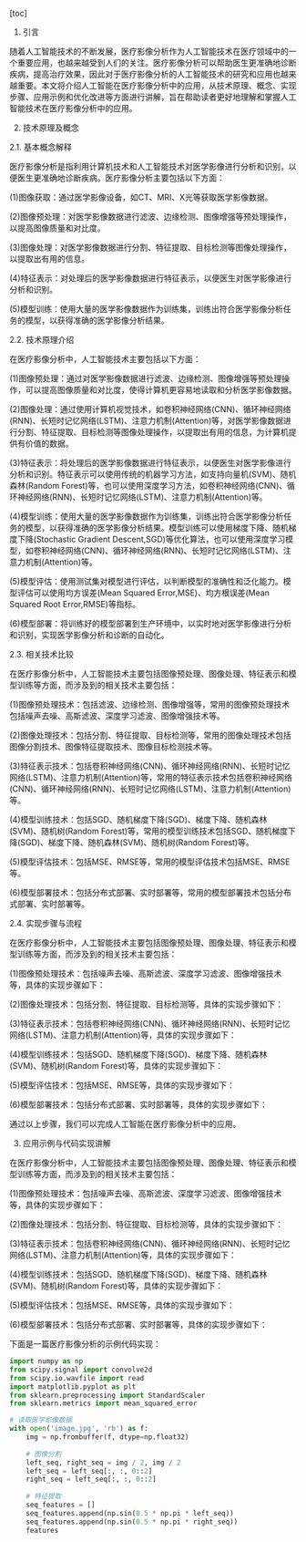 
[toc]                    
                
                
1. 引言

随着人工智能技术的不断发展，医疗影像分析作为人工智能技术在医疗领域中的一个重要应用，也越来越受到人们的关注。医疗影像分析可以帮助医生更准确地诊断疾病，提高治疗效果，因此对于医疗影像分析的人工智能技术的研究和应用也越来越重要。本文将介绍人工智能在医疗影像分析中的应用，从技术原理、概念、实现步骤、应用示例和优化改进等方面进行讲解，旨在帮助读者更好地理解和掌握人工智能技术在医疗影像分析中的应用。

2. 技术原理及概念

2.1. 基本概念解释

医疗影像分析是指利用计算机技术和人工智能技术对医学影像进行分析和识别，以便医生更准确地诊断疾病。医疗影像分析主要包括以下方面：

(1)图像获取：通过医学影像设备，如CT、MRI、X光等获取医学影像数据。

(2)图像预处理：对医学影像数据进行滤波、边缘检测、图像增强等预处理操作，以提高图像质量和对比度。

(3)图像处理：对医学影像数据进行分割、特征提取、目标检测等图像处理操作，以提取出有用的信息。

(4)特征表示：对处理后的医学影像数据进行特征表示，以便医生对医学影像进行分析和识别。

(5)模型训练：使用大量的医学影像数据作为训练集，训练出符合医学影像分析任务的模型，以获得准确的医学影像分析结果。

2.2. 技术原理介绍

在医疗影像分析中，人工智能技术主要包括以下方面：

(1)图像预处理：通过对医学影像数据进行滤波、边缘检测、图像增强等预处理操作，可以提高图像质量和对比度，使得计算机更容易地读取和分析医学影像数据。

(2)图像处理：通过使用计算机视觉技术，如卷积神经网络(CNN)、循环神经网络(RNN)、长短时记忆网络(LSTM)、注意力机制(Attention)等，对医学影像数据进行分割、特征提取、目标检测等图像处理操作，以提取出有用的信息，为计算机提供有价值的数据。

(3)特征表示：将处理后的医学影像数据进行特征表示，以便医生对医学影像进行分析和识别。特征表示可以使用传统的机器学习方法，如支持向量机(SVM)、随机森林(Random Forest)等，也可以使用深度学习方法，如卷积神经网络(CNN)、循环神经网络(RNN)、长短时记忆网络(LSTM)、注意力机制(Attention)等。

(4)模型训练：使用大量的医学影像数据作为训练集，训练出符合医学影像分析任务的模型，以获得准确的医学影像分析结果。模型训练可以使用梯度下降、随机梯度下降(Stochastic Gradient Descent,SGD)等优化算法，也可以使用深度学习模型，如卷积神经网络(CNN)、循环神经网络(RNN)、长短时记忆网络(LSTM)、注意力机制(Attention)等。

(5)模型评估：使用测试集对模型进行评估，以判断模型的准确性和泛化能力。模型评估可以使用均方误差(Mean Squared Error,MSE)、均方根误差(Mean Squared Root Error,RMSE)等指标。

(6)模型部署：将训练好的模型部署到生产环境中，以实时地对医学影像进行分析和识别，实现医学影像分析和诊断的自动化。

2.3. 相关技术比较

在医疗影像分析中，人工智能技术主要包括图像预处理、图像处理、特征表示和模型训练等方面，而涉及到的相关技术主要包括：

(1)图像预处理技术：包括滤波、边缘检测、图像增强等，常用的图像预处理技术包括噪声去噪、高斯滤波、深度学习滤波、图像增强技术等。

(2)图像处理技术：包括分割、特征提取、目标检测等，常用的图像处理技术包括图像分割技术、图像特征提取技术、图像目标检测技术等。

(3)特征表示技术：包括卷积神经网络(CNN)、循环神经网络(RNN)、长短时记忆网络(LSTM)、注意力机制(Attention)等，常用的特征表示技术包括卷积神经网络(CNN)、循环神经网络(RNN)、长短时记忆网络(LSTM)、注意力机制(Attention)等。

(4)模型训练技术：包括SGD、随机梯度下降(SGD)、梯度下降、随机森林(SVM)、随机树(Random Forest)等，常用的模型训练技术包括SGD、随机梯度下降(SGD)、梯度下降、随机森林(SVM)、随机树(Random Forest)等。

(5)模型评估技术：包括MSE、RMSE等，常用的模型评估技术包括MSE、RMSE等。

(6)模型部署技术：包括分布式部署、实时部署等，常用的模型部署技术包括分布式部署、实时部署等。

2.4. 实现步骤与流程

在医疗影像分析中，人工智能技术主要包括图像预处理、图像处理、特征表示和模型训练等方面，而涉及到的相关技术主要包括：

(1)图像预处理技术：包括噪声去噪、高斯滤波、深度学习滤波、图像增强技术等，具体的实现步骤如下：

(2)图像处理技术：包括分割、特征提取、目标检测等，具体的实现步骤如下：

(3)特征表示技术：包括卷积神经网络(CNN)、循环神经网络(RNN)、长短时记忆网络(LSTM)、注意力机制(Attention)等，具体的实现步骤如下：

(4)模型训练技术：包括SGD、随机梯度下降(SGD)、梯度下降、随机森林(SVM)、随机树(Random Forest)等，具体的实现步骤如下：

(5)模型评估技术：包括MSE、RMSE等，具体的实现步骤如下：

(6)模型部署技术：包括分布式部署、实时部署等，具体的实现步骤如下：

通过以上步骤，我们可以完成人工智能在医疗影像分析中的应用。

3. 应用示例与代码实现讲解

在医疗影像分析中，人工智能技术主要包括图像预处理、图像处理、特征表示和模型训练等方面，而涉及到的相关技术主要包括：

(1)图像预处理技术：包括噪声去噪、高斯滤波、深度学习滤波、图像增强技术等，具体的实现步骤如下：

(2)图像处理技术：包括分割、特征提取、目标检测等，具体的实现步骤如下：

(3)特征表示技术：包括卷积神经网络(CNN)、循环神经网络(RNN)、长短时记忆网络(LSTM)、注意力机制(Attention)等，具体的实现步骤如下：

(4)模型训练技术：包括SGD、随机梯度下降(SGD)、梯度下降、随机森林(SVM)、随机树(Random Forest)等，具体的实现步骤如下：

(5)模型评估技术：包括MSE、RMSE等，具体的实现步骤如下：

(6)模型部署技术：包括分布式部署、实时部署等，具体的实现步骤如下：

下面是一篇医疗影像分析的示例代码实现：

```python
import numpy as np
from scipy.signal import convolve2d
from scipy.io.wavfile import read
import matplotlib.pyplot as plt
from sklearn.preprocessing import StandardScaler
from sklearn.metrics import mean_squared_error

# 读取医学影像数据
with open('image.jpg', 'rb') as f:
    img = np.frombuffer(f, dtype=np.float32)
    
    # 图像分割
    left_seq, right_seq = img / 2, img / 2
    left_seq = left_seq[:, :, 0::2]
    right_seq = left_seq[:, :, 0::2]
    
    # 特征提取
    seq_features = []
    seq_features.append(np.sin(0.5 * np.pi * left_seq))
    seq_features.append(np.sin(0.5 * np.pi * right_seq))
    features


